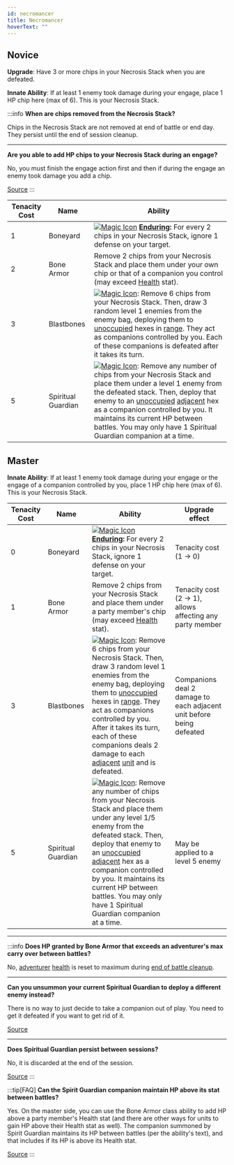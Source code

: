 ```yaml
---
id: necromancer
title: Necromancer
hoverText: ""
---
```


## Novice

**Upgrade**: Have 3 or more chips in your Necrosis Stack when you are defeated.

**Innate Ability**: If at least 1 enemy took damage during your engage, place 1 HP chip here (max of 6). This is your Necrosis Stack.

:::info
**When are chips removed from the Necrosis Stack?**

Chips in the Necrosis Stack are not removed at end of battle or end day. They persist until the end of session cleanup.

---

**Are you able to add HP chips to your Necrosis Stack during an engage?**

No, you must finish the engage action first and then if during the engage an enemy took damage you add a chip.

<a href="https://discord.com/channels/273472391403798528/734891265690304634/1339257250170277918" target="_blank">Source</a>
:::

| Tenacity Cost | Name               | Ability                                                                                                                                                                                                                                                                                                                                                                                                                                                                            |
| ------------- | ------------------ | ---------------------------------------------------------------------------------------------------------------------------------------------------------------------------------------------------------------------------------------------------------------------------------------------------------------------------------------------------------------------------------------------------------------------------------------------------------------------------------- |
| 1             | Boneyard           | [<img src="/icons/magic.svg" alt="Magic Icon" className="icon-svg" />](/docs/battles/battle-forms/magic) **[Enduring](/docs/glossary/enduring):** For every 2 chips in your Necrosis Stack, ignore 1 defense on your target.                                                                                                                                                                                                                                                       |
| 2             | Bone Armor         | Remove 2 chips from your Necrosis Stack and place them under your own chip or that of a companion you control (may exceed [Health](/docs/adventurer/stats/health) stat).                                                                                                                                                                                                                                                                                                           |
| 3             | Blastbones         | [<img src="/icons/magic.svg" alt="Magic Icon" className="icon-svg" />](/docs/battles/battle-forms/magic): Remove 6 chips from your Necrosis Stack. Then, draw 3 random level 1 enemies from the enemy bag, deploying them to [unoccupied](/docs/glossary/occupied) hexes in [range](/docs/glossary/range). They act as companions controlled by you. Each of these companions is defeated after it takes its turn.                                                                 |
| 5             | Spiritual Guardian | [<img src="/icons/magic.svg" alt="Magic Icon" className="icon-svg" />](/docs/battles/battle-forms/magic): Remove any number of chips from your Necrosis Stack and place them under a level 1 enemy from the defeated stack. Then, deploy that enemy to an [unoccupied](/docs/glossary/occupied) [adjacent](/docs/glossary/adjacent) hex as a companion controlled by you. It maintains its current HP between battles. You may only have 1 Spiritual Guardian companion at a time. |

## Master

**Innate Ability**: If at least 1 enemy took damage during your engage or the engage of a companion controlled by you, place 1 HP chip here (max of 6). This is your Necrosis Stack.

| Tenacity Cost | Name               | Ability                                                                                                                                                                                                                                                                                                                                                                                                                                                                                                        | Upgrade effect                                                       |
| ------------- | ------------------ | -------------------------------------------------------------------------------------------------------------------------------------------------------------------------------------------------------------------------------------------------------------------------------------------------------------------------------------------------------------------------------------------------------------------------------------------------------------------------------------------------------------- | -------------------------------------------------------------------- |
| 0             | Boneyard           | [<img src="/icons/magic.svg" alt="Magic Icon" className="icon-svg" />](/docs/battles/battle-forms/magic) **[Enduring](/docs/glossary/enduring):** For every 2 chips in your Necrosis Stack, ignore 1 defense on your target.                                                                                                                                                                                                                                                                                   | Tenacity cost<br/>(1 → 0)                                            |
| 1             | Bone Armor         | Remove 2 chips from your Necrosis Stack and place them under a party member's chip (may exceed [Health](/docs/adventurer/stats/health) stat).                                                                                                                                                                                                                                                                                                                                                                  | Tenacity cost (2 → 1), allows affecting any party member             |
| 3             | Blastbones         | [<img src="/icons/magic.svg" alt="Magic Icon" className="icon-svg" />](/docs/battles/battle-forms/magic): Remove 6 chips from your Necrosis Stack. Then, draw 3 random level 1 enemies from the enemy bag, deploying them to [unoccupied](/docs/glossary/occupied) hexes in [range](/docs/glossary/range). They act as companions controlled by you. After it takes its turn, each of these companions deals 2 damage to each [adjacent](/docs/glossary/adjacent) [unit](/docs/glossary/unit) and is defeated. | Companions deal 2 damage to each adjacent unit before being defeated |
| 5             | Spiritual Guardian | [<img src="/icons/magic.svg" alt="Magic Icon" className="icon-svg" />](/docs/battles/battle-forms/magic): Remove any number of chips from your Necrosis Stack and place them under any level 1/5 enemy from the defeated stack. Then, deploy that enemy to an [unoccupied](/docs/glossary/occupied) [adjacent](/docs/glossary/adjacent) hex as a companion controlled by you. It maintains its current HP between battles. You may only have 1 Spiritual Guardian companion at a time.                         | May be applied to a level 5 enemy                                    |

---

:::info
**Does HP granted by Bone Armor that exceeds an adventurer's max carry over between battles?**

No, [adventurer](/docs/glossary/adventurer) [health](/docs/adventurer/stats/health) is reset to maximum during [end of battle cleanup](/docs/battles/end-of-battle).

---

**Can you unsummon your current Spiritual Guardian to deploy a different enemy instead?**

There is no way to just decide to take a companion out of play. You need to get it defeated if you want to get rid of it.

<a href="https://discord.com/channels/273472391403798528/1361396124782694450/1372225248522539058" target="_blank">Source</a>

---

**Does Spiritual Guardian persist between sessions?**

No, it is discarded at the end of the session.

<a href="https://discord.com/channels/273472391403798528/1393185130910187530/1393186198263959615" target="_blank">Source</a>
:::

:::tip[FAQ]
**Can the Spirit Guardian companion maintain HP above its stat between battles?**

Yes. On the master side, you can use the Bone Armor class ability to add HP above a party member's Health stat (and there are other ways for units to gain HP above their Health stat as well). The companion summoned by Spirit Guardian maintains its HP between battles (per the ability's text), and that includes if its HP is above its Health stat.

<a href="https://support.chiptheorygames.com/support/solutions/articles/33000291560" target="_blank">Source</a>
:::
